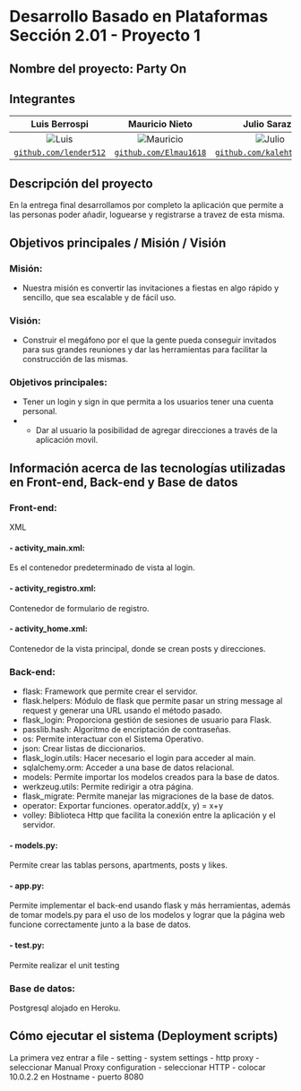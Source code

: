 # Desarrollo Basado en Plataformas Sección 2.01 - Proyecto 1

## Nombre del proyecto: Party On

## Integrantes

| <a target="_blank">**Luis Berrospi**</a> | <a target="_blank">**Mauricio Nieto**</a> | <a target="_blank">**Julio Sarazu**</a> |<a target="_blank">**Adrián Boza**</a> |
| :---: | :---:| :---:| :---:|
| ![Luis](https://avatars2.githubusercontent.com/u/52045791?v=3&s=150) | ![Mauricio](https://avatars.githubusercontent.com/u/63524901?v=4) | ![Julio](https://avatars.githubusercontent.com/u/40171658?s=64&v=4) | ![Adrian](https://avatars.githubusercontent.com/u/40300535?v=4) |
| <a href="https://github.com/lender512" target="_blank">`github.com/lender512`</a> | <a href="https://github.com/Elmau1618" target="_blank">`github.com/Elmau1618`</a> | <a href="https://github.com/kalehtfree123" target="_blank">`github.com/kalehtfree123`</a> |<a href="https://github.com/adrianboza" target="_blank">`github.com/adrianboza`</a> |


## Descripción del proyecto
En la entrega final desarrollamos por completo la aplicación que permite a las personas poder añadir, loguearse y registrarse a travez de esta misma.

## Objetivos principales / Misión / Visión
### Misión:
- Nuestra misión es convertir las invitaciones a fiestas en algo rápido y sencillo, que sea escalable y de fácil uso.

### Visión:
- Construir el megáfono por el que la gente pueda conseguir invitados para sus grandes reuniones y dar las herramientas para facilitar la construcción de las mismas.

### Objetivos principales:
- Tener un login y sign in que permita a los usuarios tener una cuenta personal.
- - Dar al usuario la posibilidad de agregar direcciones a través de la aplicación movil.

## Información acerca de las tecnologías utilizadas en Front-end, Back-end y Base de datos
### Front-end:
XML
#### - activity_main.xml:  
Es el contenedor predeterminado de vista al login.
#### - activity_registro.xml:  
Contenedor de formulario de registro.
#### - activity_home.xml:  
Contenedor de la vista principal, donde se crean posts y direcciones.
### Back-end:
- flask: Framework que permite crear el servidor.
- flask.helpers: Módulo de flask que permite pasar un string message al request y generar una URL usando el método pasado.
- flask_login: Proporciona gestión de sesiones de usuario para Flask.
- passlib.hash: Algoritmo de encriptación de contraseñas.
- os: Permite interactuar con el Sistema Operativo.
- json: Crear listas de diccionarios.
- flask_login.utils: Hacer necesario el login para acceder al main.
- sqlalchemy.orm: Acceder a una base de datos relacional.
- models: Permite importar los modelos creados para la base de datos.
- werkzeug.utils: Permite redirigir a otra página.
- flask_migrate: Permite manejar las migraciones de la base de datos.
- operator: Exportar funciones. operator.add(x, y) = x+y
- volley: Biblioteca Http que facilita la conexión entre la aplicación y el servidor.

#### - models.py:  
Permite crear las tablas persons, apartments, posts y likes.  
#### - app.py:
Permite implementar el back-end usando flask y más herramientas, además de tomar models.py para el uso de los modelos y lograr que la página web funcione correctamente junto a la base de datos.
#### - test.py:
Permite realizar el unit testing
### Base de datos:
Postgresql alojado en Heroku.

## Cómo ejecutar el sistema (Deployment scripts)  
La primera vez entrar a file - setting - system settings - http proxy - seleccionar Manual Proxy configuration - seleccionar HTTP - colocar 10.0.2.2 en Hostname - puerto 8080


